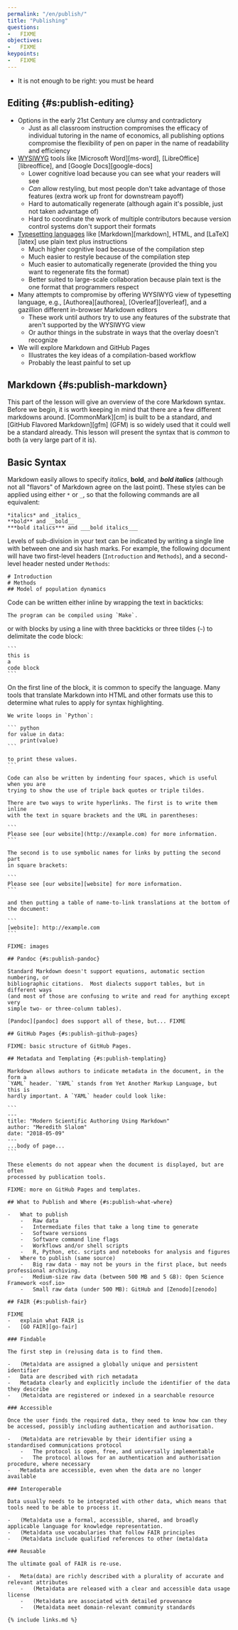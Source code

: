 ```yaml
---
permalink: "/en/publish/"
title: "Publishing"
questions:
-   FIXME
objectives:
-   FIXME
keypoints:
-   FIXME
---
```


-   It is not enough to be right: you must be heard

## Editing {#s:publish-editing}

-   Options in the early 21st Century are clumsy and contradictory
    -   Just as all classroom instruction compromises the efficacy of individual tutoring in the name of economics,
        all publishing options compromise the flexibility of pen on paper in the name of readability and efficiency
-   [WYSIWYG](#g:wysiwyg) tools like [Microsoft Word][ms-word], [LibreOffice][libreoffice], and [Google Docs][google-docs]
    -   Lower cognitive load because you can see what your readers will see
    -   *Can* allow restyling, but most people don't take advantage of those features (extra work up front for downstream payoff)
    -   Hard to automatically regenerate (although again it's possible, just not taken advantage of)
    -   Hard to coordinate the work of multiple contributors because version control systems don't support their formats
-   [Typesetting languages](#g:typesetting-language) like [Markdown][markdown], HTML, and [LaTeX][latex] use plain text plus instructions
    -   Much higher cognitive load because of the compilation step
    -   Much easier to restyle because of the compilation step
    -   Much easier to automatically regenerate (provided the thing you want to regenerate fits the format)
    -   Better suited to large-scale collaboration because plain text is the one format that programmers respect
-   Many attempts to compromise by offering WYSIWYG view of typesetting language, e.g., [Authorea][authorea], [Overleaf][overleaf], and a gazillion different in-browser Markdown editors
    -   These work until authors try to use any features of the substrate that aren't supported by the WYSIWYG view
    -   Or author things in the substrate in ways that the overlay doesn't recognize
-   We will explore Markdown and GitHub Pages
    -   Illustrates the key ideas of a compilation-based workflow
    -   Probably the least painful to set up

## Markdown {#s:publish-markdown}

This part of the lesson will give an overview of the core Markdown syntax.
Before we begin, it is worth keeping in mind that there are a few different
markdowns around. [CommonMark][cm] is built to be a standard, and [GitHub
Flavored Markdown][gfm] (GFM) is so widely used that it could well be a standard
already. This lesson will present the syntax that is *common* to both (a very
large part of it is).

## Basic Syntax

Markdown easily allows to specify *italics*, **bold**, and ***bold italics***
(although not all "flavors" of Markdown agree on the last point). These styles
can be applied using either `*` or `_`, so that the following commands are all
equivalent:

```
*italics* and _italics_
**bold** and __bold__
***bold italics*** and ___bold italics___
```

Levels of sub-division in your text can be indicated by writing a single line
with between one and six hash marks. For example, the following document will
have two first-level headers (`Introduction` and `Methods`), and a second-level
header nested under `Methods`:

```
# Introduction
# Methods
## Model of population dynamics
```

Code can be written either inline by wrapping the text in backticks:

```
The program can be compiled using `Make`.
```

or with blocks by using a line with three backticks or three tildes (`~`)
to delimitate the code block:

~~~
```
this is
a
code block
```
~~~

On the first line of the block, it is common to specify the language.
Many tools that translate Markdown into HTML and other formats use this
to determine what rules to apply for syntax highlighting.

~~~
We write loops in `Python`:

``` python
for value in data:
    print(value)
```

to print these values.
```

Code can also be written by indenting four spaces, which is useful when you are
trying to show the use of triple back quotes or triple tildes.

There are two ways to write hyperlinks. The first is to write them inline
with the text in square brackets and the URL in parentheses:

```
Please see [our website](http://example.com) for more information.
```

The second is to use symbolic names for links by putting the second part
in square brackets:

```
Please see [our website][website] for more information.
```

and then putting a table of name-to-link translations at the bottom of the document:

```
[website]: http://example.com
```

FIXME: images

## Pandoc {#s:publish-pandoc}

Standard Markdown doesn't support equations, automatic section numbering, or
bibliographic citations.  Most dialects support tables, but in different ways
(and most of those are confusing to write and read for anything except very
simple two- or three-column tables).

[Pandoc][pandoc] does support all of these, but... FIXME

## GitHub Pages {#s:publish-github-pages}

FIXME: basic structure of GitHub Pages.

## Metadata and Templating {#s:publish-templating}

Markdown allows authors to indicate metadata in the document, in the form a
`YAML` header. `YAML` stands from Yet Another Markup Language, but this is
hardly important. A `YAML` header could look like:

```
---
title: "Modern Scientific Authoring Using Markdown"
author: "Meredith Slalom"
date: "2018-05-09"
---
...body of page...
```

These elements do not appear when the document is displayed, but are often
processed by publication tools.

FIXME: more on GitHub Pages and templates.

## What to Publish and Where {#s:publish-what-where}

-   What to publish
    -   Raw data
    -   Intermediate files that take a long time to generate
    -   Software versions
    -   Software command line flags
    -   Workflows and/or shell scripts
    -   R, Python, etc. scripts and notebooks for analysis and figures
-   Where to publish (same source)
    -   Big raw data - may not be yours in the first place, but needs professional archiving.
    -   Medium-size raw data (between 500 MB and 5 GB): Open Science Framework <osf.io>
    -   Small raw data (under 500 MB): GitHub and [Zenodo][zenodo]

## FAIR {#s:publish-fair}

FIXME
-   explain what FAIR is
-   [GO FAIR][go-fair]

### Findable

The first step in (re)using data is to find them.

-   (Meta)data are assigned a globally unique and persistent identifier
-   Data are described with rich metadata
-   Metadata clearly and explicitly include the identifier of the data they describe
-   (Meta)data are registered or indexed in a searchable resource

### Accessible

Once the user finds the required data, they need to know how can they be accessed, possibly including authentication and authorisation.

-   (Meta)data are retrievable by their identifier using a standardised communications protocol
    -   The protocol is open, free, and universally implementable
    -   The protocol allows for an authentication and authorisation procedure, where necessary
-   Metadata are accessible, even when the data are no longer available

### Interoperable

Data usually needs to be integrated with other data, which means that tools need to be able to process it.

-   (Meta)data use a formal, accessible, shared, and broadly applicable language for knowledge representation.
-   (Meta)data use vocabularies that follow FAIR principles
-   (Meta)data include qualified references to other (meta)data

### Reusable

The ultimate goal of FAIR is re-use.

-   Meta(data) are richly described with a plurality of accurate and relevant attributes
    -   (Meta)data are released with a clear and accessible data usage license
    -   (Meta)data are associated with detailed provenance
    -   (Meta)data meet domain-relevant community standards

{% include links.md %}
